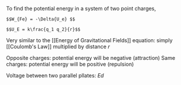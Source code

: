 To find the potential energy in a system of two point charges, 

	$$W_{Fe} = -\Delta{U_e} $$
	
	$$U_E = k\frac{q_1 q_2}{r}$$

Very similar to the [[Energy of Gravitational Fields]] equation: simply [[Coulomb's Law]] multiplied by distance $r$

Opposite charges: potential energy will be negative (attraction)
Same charges: potential energy will be positive (repulsion)
 
Voltage between two parallel pllates: $Ed$